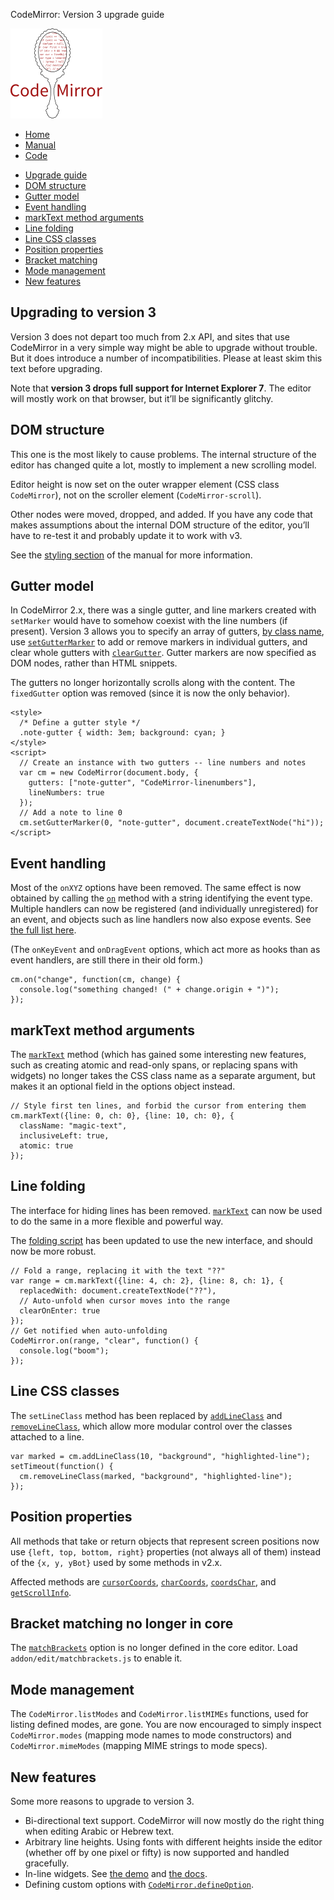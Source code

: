 CodeMirror: Version 3 upgrade guide

[<img src="logo.png" id="logo" />](http://codemirror.net)

-   [Home](../index.html)
-   [Manual](manual.html)
-   [Code](https://github.com/marijnh/codemirror)

<!-- -->

-   <a href="#upgrade" class="active">Upgrade guide</a>
-   [DOM structure](#dom)
-   [Gutter model](#gutters)
-   [Event handling](#events)
-   [markText method arguments](#marktext)
-   [Line folding](#folding)
-   [Line CSS classes](#lineclass)
-   [Position properties](#positions)
-   [Bracket matching](#matchbrackets)
-   [Mode management](#modes)
-   [New features](#new)

Upgrading to version 3
----------------------

Version 3 does not depart too much from 2.x API, and sites that use CodeMirror in a very simple way might be able to upgrade without trouble. But it does introduce a number of incompatibilities. Please at least skim this text before upgrading.

Note that **version 3 drops full support for Internet Explorer 7**. The editor will mostly work on that browser, but it’ll be significantly glitchy.

DOM structure
-------------

This one is the most likely to cause problems. The internal structure of the editor has changed quite a lot, mostly to implement a new scrolling model.

Editor height is now set on the outer wrapper element (CSS class `CodeMirror`), not on the scroller element (`CodeMirror-scroll`).

Other nodes were moved, dropped, and added. If you have any code that makes assumptions about the internal DOM structure of the editor, you’ll have to re-test it and probably update it to work with v3.

See the [styling section](manual.html#styling) of the manual for more information.

Gutter model
------------

In CodeMirror 2.x, there was a single gutter, and line markers created with `setMarker` would have to somehow coexist with the line numbers (if present). Version 3 allows you to specify an array of gutters, [by class name](manual.html#option_gutters), use [`setGutterMarker`](manual.html#setGutterMarker) to add or remove markers in individual gutters, and clear whole gutters with [`clearGutter`](manual.html#clearGutter). Gutter markers are now specified as DOM nodes, rather than HTML snippets.

The gutters no longer horizontally scrolls along with the content. The `fixedGutter` option was removed (since it is now the only behavior).

    <style>
      /* Define a gutter style */
      .note-gutter { width: 3em; background: cyan; }
    </style>
    <script>
      // Create an instance with two gutters -- line numbers and notes
      var cm = new CodeMirror(document.body, {
        gutters: ["note-gutter", "CodeMirror-linenumbers"],
        lineNumbers: true
      });
      // Add a note to line 0
      cm.setGutterMarker(0, "note-gutter", document.createTextNode("hi"));
    </script>

Event handling
--------------

Most of the `onXYZ` options have been removed. The same effect is now obtained by calling the [`on`](manual.html#on) method with a string identifying the event type. Multiple handlers can now be registered (and individually unregistered) for an event, and objects such as line handlers now also expose events. See [the full list here](manual.html#events).

(The `onKeyEvent` and `onDragEvent` options, which act more as hooks than as event handlers, are still there in their old form.)

    cm.on("change", function(cm, change) {
      console.log("something changed! (" + change.origin + ")");
    });

markText method arguments
-------------------------

The [`markText`](manual.html#markText) method (which has gained some interesting new features, such as creating atomic and read-only spans, or replacing spans with widgets) no longer takes the CSS class name as a separate argument, but makes it an optional field in the options object instead.

    // Style first ten lines, and forbid the cursor from entering them
    cm.markText({line: 0, ch: 0}, {line: 10, ch: 0}, {
      className: "magic-text",
      inclusiveLeft: true,
      atomic: true
    });

Line folding
------------

The interface for hiding lines has been removed. [`markText`](manual.html#markText) can now be used to do the same in a more flexible and powerful way.

The [folding script](../demo/folding.html) has been updated to use the new interface, and should now be more robust.

    // Fold a range, replacing it with the text "??"
    var range = cm.markText({line: 4, ch: 2}, {line: 8, ch: 1}, {
      replacedWith: document.createTextNode("??"),
      // Auto-unfold when cursor moves into the range
      clearOnEnter: true
    });
    // Get notified when auto-unfolding
    CodeMirror.on(range, "clear", function() {
      console.log("boom");
    });

Line CSS classes
----------------

The `setLineClass` method has been replaced by [`addLineClass`](manual.html#addLineClass) and [`removeLineClass`](manual.html#removeLineClass), which allow more modular control over the classes attached to a line.

    var marked = cm.addLineClass(10, "background", "highlighted-line");
    setTimeout(function() {
      cm.removeLineClass(marked, "background", "highlighted-line");
    });

Position properties
-------------------

All methods that take or return objects that represent screen positions now use `{left, top, bottom, right}` properties (not always all of them) instead of the `{x, y, yBot}` used by some methods in v2.x.

Affected methods are [`cursorCoords`](manual.html#cursorCoords), [`charCoords`](manual.html#charCoords), [`coordsChar`](manual.html#coordsChar), and [`getScrollInfo`](manual.html#getScrollInfo).

Bracket matching no longer in core
----------------------------------

The [`matchBrackets`](manual.html#addon_matchbrackets) option is no longer defined in the core editor. Load `addon/edit/matchbrackets.js` to enable it.

Mode management
---------------

The `CodeMirror.listModes` and `CodeMirror.listMIMEs` functions, used for listing defined modes, are gone. You are now encouraged to simply inspect `CodeMirror.modes` (mapping mode names to mode constructors) and `CodeMirror.mimeModes` (mapping MIME strings to mode specs).

New features
------------

Some more reasons to upgrade to version 3.

-   Bi-directional text support. CodeMirror will now mostly do the right thing when editing Arabic or Hebrew text.
-   Arbitrary line heights. Using fonts with different heights inside the editor (whether off by one pixel or fifty) is now supported and handled gracefully.
-   In-line widgets. See [the demo](../demo/widget.html) and [the docs](manual.html#addLineWidget).
-   Defining custom options with [`CodeMirror.defineOption`](manual.html#defineOption).
